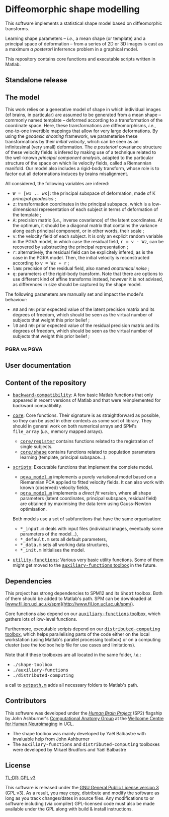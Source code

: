 # Diffeomorphic shape modelling

This software implements a statistical shape model based on diffeomorphic transforms.

Learning shape parameters &ndash; _i.e._, a mean shape (or template) and a principal space of deformation &ndash; from a series of 2D or 3D images is cast as a maximum _a posterori_ inferrence problem in a graphical model.

This repository contains core functions and executable scripts written in Matlab.

## Standalone release

## The model

This work relies on a generative model of shape in which individual images (of brains, in particular) are assumed to be generated from a mean shape &ndash; commonly named template &ndash; deformed according to a transformation of the coordinate space. Here, these transformations are diffeomorphisms, _i.e._, one-to-one invertible mappings that allow for very large deformations. By using the _geodesic shooting_ framework, we parameterise these transformations by their _initial velocity_, which can be seen as an infinitesimal (very small) deformation. The _a posteriori_ covariance structure of these velocity fields is infered by making use of a technique related to the well-known _principal component analysis_, adapted to the particular structure of the space on which lie velocity fields, called a Riemannian manifold. Our model also includes a rigid-body transform, whose role is to factor out all deformations induces by brains misalignment.

All considered, the following variables are infered:
- <tt>W = [w1 .. wK]</tt>: the principal subspace of deformation, made of K _principal geodesics_ ;
- <tt>z</tt>: transformation coordinates in the principal subspace, which is a low-dimensional representation of each subject in terms of deformation of the template ;
- <tt>A</tt>: precision matrix (_i.e._, inverse covariance) of the latent coordinates. At the optimum, it should be a diagonal matrix that contains the variance along each principal component, or in other words, their scale ;
- <tt>v</tt>: the velocity field of each subject. It is only an explicit random variable in the PGVA model, in which case the residual field, <tt>r = v - Wz</tt>, can be recovered by substracting the principal representation ;
- <tt>r</tt>: alternatively, the residual field can be explicitely infered, as is the case in the PGRA model. Then, the initial velocity is reconstructed according to <tt>v = Wz + r</tt> ;
- <tt>lam</tt>: precision of the residual field, also named _anatomical noise_ ;
- <tt>q</tt>: parameters of the rigid-body transform. Note that there are options to use different kind of affine transforms instead, however it is not advised, as differences in size should be captured by the shape model.

The following parameters are manually set and impact the model's behaviour:
- <tt>A0</tt> and <tt>n0</tt>: prior expected value of the latent precision matrix and its degrees of freedom, which should be seen as the virtual number of subjects that weight this prior belief ;
- <tt>l0</tt> and <tt>n0</tt>: prior expected value of the residual precision matrix and its degrees of freedom, which should be seen as the virtual number of subjects that weight this prior belief ;

### PGRA vs PGVA


## User documentation

## Content of the repository

- [<tt>backward-compatibility</tt>](backward-compatibility): A few basic Matlab functions that only appeared in recent versions of Matlab and that were reimplemented for backward compatibility.
- [<tt>core</tt>](core): Core functions. Their signature is as straightforward as possible, so they can be used in other contexts as some sort of library. They should in general work on both numerical arrays and SPM's <tt>file_array</tt> (_i.e._, memory mapped arrays).
  * [<tt>core/register</tt>](core/register) contains functions related to the registration of single subjects.
  * [<tt>core/shape</tt>](core/shape) contains functions related to population parameters learning (template, principal subspace...).
- [<tt>scripts</tt>](scripts): Executable functions that implement the complete model.
  * [<tt>pgva_model.m</tt>](scripts/pgva_model.m) implements a purely variational model based on a Riemannian PCA applied to fitted velocity fields. It can also work with known (observed) velocity fields,
  * [<tt>pgra_model.m</tt>](scripts/pgra_model.m) implements a _direct fit_ version, where all shape parameters (latent coordinates, principal subspace, residual field) are obtained by maximising the data term using Gauss-Newton optimisation.

  Both models use a set of subfunctions that have the same organisation:
  * <tt>*_input.m</tt> deals with input files (individual images, eventually some parameters of the model...),
  * <tt>*_default.m</tt> sets all default parameters,
  * <tt>*_data.m</tt> sets all working data structures,
  * <tt>*_init.m</tt> initialises the model.
  
- [<tt>utility-functions</tt>](utility-functions): Various very basic utility functions. Some of them might get moved to the [<tt>auxiliary-functions</tt> toolbox](https://github.com/WTCN-computational-anatomy-group/auxiliary-functions) in the future.

## Dependencies

This project has strong dependencies to SPM12 and its <tt>Shoot</tt> toolbox. Both of them should be added to Matlab's path. SPM can be downloaded at [www.fil.ion.ucl.ac.uk/spm](http://www.fil.ion.ucl.ac.uk/spm/).

Core functions also depend on our [<tt>auxiliary-functions</tt> toolbox](https://github.com/WTCN-computational-anatomy-group/auxiliary-functions), which gathers lots of low-level functions.

Furthermore, executable scripts depend on our [<tt>distributed-computing</tt> toolbox](https://github.com/WTCN-computational-anatomy-group/distributed-computing), which helps parallelising parts of the code either on the local workstation (using Matlab's parallel processing toolbox) or on a computing cluster (see the toolbox help file for use cases and limitations).

Note that if these toolboxes are all located in the same folder, _i.e._:
* <tt>./shape-toolbox</tt>
* <tt>./auxiliary-functions</tt>
* <tt>./distributed-computing</tt>

a call to [<tt>setpath.m</tt>](setpath.m) adds all necessary folders to Matlab's path.

## Contributors

This software was developed under the [_Human Brain Project_](https://www.humanbrainproject.eu) (SP2) flagship by John Ashburner's [Computational Anatomy Group](http://www.fil.ion.ucl.ac.uk/Ashburner/) at the [Wellcome Centre for Human Neuroimaging](http://www.fil.ion.ucl.ac.uk/) in UCL.
- The shape toolbox was mainly developed by Yaël Balbastre with invaluable help from John Ashburner
- The <tt>auxiliary-functions</tt> and <tt>distributed-computing</tt> toolboxes were developed by Mikael Brudfors and Yaël Balbastre

## License

[TL;DR: GPL v3](https://tldrlegal.com/license/gnu-general-public-license-v3-(gpl-3))

This software is released under the [GNU General Public License version 3](LICENSE) (GPL v3). As a result, you may copy, distribute and modify the software as long as you track changes/dates in source files. Any modifications to or software including (via compiler) GPL-licensed code must also be made available under the GPL along with build & install instructions.
